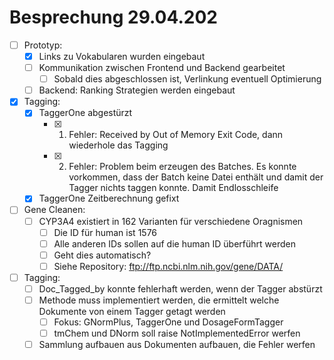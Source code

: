 # Besprechung 29.04.202
- [ ] Prototyp: 
	- [x] Links zu Vokabularen wurden eingebaut
	- [ ] Kommunikation zwischen Frontend und Backend gearbeitet
		- [ ] Sobald dies abgeschlossen ist, Verlinkung eventuell Optimierung
	- [ ] Backend: Ranking Strategien werden eingebaut
- [x] Tagging:
	- [x] TaggerOne abgestürzt
		- [x] 1. Fehler: Received by Out of Memory Exit Code, dann wiederhole das Tagging
		- [x] 2. Fehler: Problem beim erzeugen des Batches. Es konnte vorkommen, dass der Batch keine Datei enthält und damit der Tagger nichts taggen konnte. Damit Endlosschleife
	- [x] TaggerOne Zeitberechnung gefixt
- [ ] Gene Cleanen:
	- [ ] CYP3A4 existiert in 162 Varianten für verschiedene Oragnismen
		- [ ] Die ID für human ist 1576
		- [ ] Alle anderen IDs sollen auf die human ID überführt werden
		- [ ] Geht dies automatisch?
		- [ ] Siehe Repository: ftp://ftp.ncbi.nlm.nih.gov/gene/DATA/
- [ ] Tagging:
	- [ ] Doc_Tagged_by konnte fehlerhaft werden, wenn der Tagger abstürzt
	- [ ] Methode muss implementiert werden, die ermittelt welche Dokumente von einem Tagger getagt werden
		- [ ] Fokus: GNormPlus, TaggerOne und DosageFormTagger
		- [ ] tmChem und DNorm soll raise NotImplementedError werfen
	- [ ] Sammlung aufbauen aus Dokumenten aufbauen, die Fehler werfen